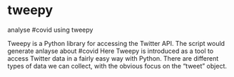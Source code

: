 # tweepy
analyse #covid using tweepy

Tweepy is a Python library for accessing the Twitter API.
 The script would generate anlayse about #covid
 Here Tweepy is introduced as a tool to access Twitter data in a fairly easy way with Python. 
 There are different types of data we can collect, with the obvious focus on the “tweet” object. 
